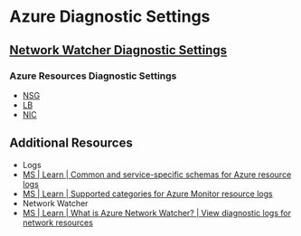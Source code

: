 # Azure Diagnostic Settings

## [Network Watcher Diagnostic Settings][1]

### Azure Resources Diagnostic Settings

- [NSG][2]
- [LB][3]
- [NIC][6]

## Additional Resources

- Logs
- [MS | Learn | Common and service-specific schemas for Azure resource logs][4]
- [MS | Learn | Supported categories for Azure Monitor resource logs][5]
- Network Watcher
- [MS | Learn | What is Azure Network Watcher? | View diagnostic logs for network resources][1]

[1]: https://learn.microsoft.com/en-us/azure/network-watcher/network-watcher-monitoring-overview#view-diagnostic-logs-for-network-resources
[2]: ./ds-nsg.md
[3]: ./ds-lb.md
[4]: https://learn.microsoft.com/en-us/azure/azure-monitor/essentials/resource-logs-schema
[5]: https://learn.microsoft.com/en-us/azure/azure-monitor/essentials/resource-logs-categories
[6]: ./ds-nic.md
